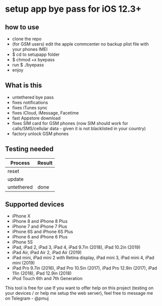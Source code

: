 # setup app bye pass for iOS 12.3+

## how to use

- clone the repo
- (for GSM users) edit the apple commcenter no backup plist file with your phones IMEI
- $ cd to setupapp folder
- $ chmod +x byepass
- run $ ./byepass
- enjoy

## What is this

- untethered bye pass
- fixes notifications
- fixes iTunes sync
- fixes iCloud, iMessage, Facetime
- fast Appstore download
- fixes SIM card for GSM phones (now SIM should work for calls/SMS/cellular data - given it is not blacklisted in your country)
- factory unlock GSM phones

## Testing needed
| Process | Result |
| ------ | ------ |
| reset |           |
| update |          |
| untethered | done |

## Supported devices
- iPhone X
- iPhone 8 and iPhone 8 Plus
- iPhone 7 and iPhone 7 Plus
- iPhone 6S and iPhone 6S Plus
- iPhone 6 and iPhone 6 Plus
- iPhone 5S
- iPad, iPad 2, iPad 3, iPad 4, iPad 9.7in (2018), iPad 10.2in (2019)
- iPad Air, iPad Air 2, iPad Air (2019)
- iPad mini, iPad mini 2 with Retina display, iPad mini 3, iPad mini 4, iPad mini (2019)
- iPad Pro 9.7in (2016), iPad Pro 10.5in (2017), iPad Pro 12.9in (2017), iPad 11in (2018), iPad 12.9in (2018)
- iPod Touch 6th and 7th Generation

This tool is free for use
If you want to offer help on this project (testing on your devices / or help me setup the web server), feel free to message me on Telegram - @pmuj
